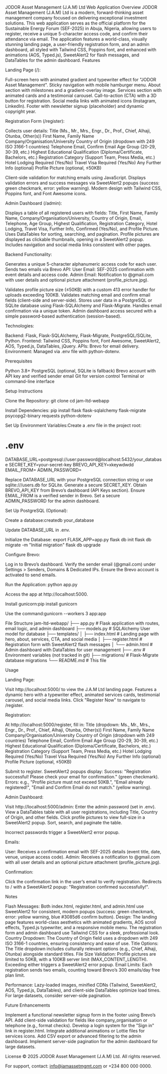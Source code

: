 JODOR Asset Management (J.A.M) Ltd Web Application
Overview
JODOR Asset Management (J.A.M) Ltd is a modern, forward-thinking asset management company focused on delivering exceptional investment solutions. This web application serves as the official platform for the Sustainable Energy Forum (SEF-2025) in Abuja, Nigeria, allowing users to register, receive a unique 5-character access code, and confirm their attendance via email. The application features a world-class, visually stunning landing page, a user-friendly registration form, and an admin dashboard, all styled with Tailwind CSS, Poppins font, and enhanced with animations (AOS, Typed.js), SweetAlert2 for flash messages, and DataTables for the admin dashboard.
Features

Landing Page (/):

Full-screen hero with animated gradient and typewriter effect for "JODOR Asset Management".
Sticky navigation with mobile hamburger menu.
About section with milestones and a gradient-overlay image.
Services section with animated cards and a testimonial carousel.
Call-to-action (CTA) with a 3D button for registration.
Social media links with animated icons (Instagram, LinkedIn).
Footer with newsletter signup (placeholder) and dynamic copyright year.


Registration Form (/register):

Collects user details:
Title (Ms., Mr., Mrs., Engr., Dr., Prof., Chief, Alhaji, Otunba, Other(s))
First Name, Family Name
Company/Organisation/University
Country of Origin (dropdown with 249 ISO 3166-1 countries)
Telephone
Email, Confirm Email
Age Group (20-29, 30-39, etc.)
Highest Educational Qualification (Diploma/Certificate, Bachelors, etc.)
Registration Category (Support Team, Press Media, etc.)
Hotel Lodging Required (Yes/No)
Travel Visa Required (Yes/No)
Any Further Info (optional)
Profile Picture (optional, ≤50KB)


Client-side validation for matching emails using JavaScript.
Displays validation errors and success messages via SweetAlert2 popups (success: green checkmark, error: yellow warning).
Modern design with Tailwind CSS, Poppins font, and Font Awesome icons.


Admin Dashboard (/admin):

Displays a table of all registered users with fields: Title, First Name, Family Name, Company/Organisation/University, Country of Origin, Email, Telephone, Age Group, Highest Qualification, Registration Category, Hotel Lodging, Travel Visa, Further Info, Confirmed (Yes/No), and Profile Picture.
Uses DataTables for sorting, searching, and pagination.
Profile pictures are displayed as clickable thumbnails, opening in a SweetAlert2 popup.
Includes navigation and social media links consistent with other pages.


Backend Functionality:

Generates a unique 5-character alphanumeric access code for each user.
Sends two emails via Brevo API:
User Email: SEF-2025 confirmation with event details and access code.
Admin Email: Notification to @gmail.com with user details and optional picture attachment (profile_picture.jpg).


Validates profile picture size (≤50KB) with a custom 413 error handler for uploads exceeding 100KB.
Validates matching email and confirm email fields (client-side and server-side).
Stores user data in a PostgreSQL or SQLite database using Flask-SQLAlchemy and Flask-Migrate.
Handles email confirmation via a unique token.
Admin dashboard access secured with a simple password-based authentication (session-based).


Technologies:

Backend: Flask, Flask-SQLAlchemy, Flask-Migrate, PostgreSQL/SQLite, Python.
Frontend: Tailwind CSS, Poppins font, Font Awesome, SweetAlert2, AOS, Typed.js, DataTables, jQuery.
APIs: Brevo for email delivery.
Environment: Managed via .env file with python-dotenv.



Prerequisites

Python 3.8+
PostgreSQL (optional, SQLite is fallback)
Brevo account with API key and verified sender email
Git for version control
Terminal or command-line interface

Setup Instructions

Clone the Repository:
git clone <repository-url>
cd jam-ltd-webapp


Install Dependencies:
pip install flask flask-sqlalchemy flask-migrate psycopg2-binary requests python-dotenv


Set Up Environment Variables:Create a .env file in the project root:
# .env
DATABASE_URL=postgresql://user:password@localhost:5432/your_database
SECRET_KEY=your-secret-key
BREVO_API_KEY=xkeywdwdd
EMAIL_FROM=
ADMIN_PASSWORD=


Replace DATABASE_URL with your PostgreSQL connection string or use sqlite:///users.db for SQLite.
Generate a secure SECRET_KEY.
Obtain BREVO_API_KEY from Brevo’s dashboard (API Keys section).
Ensure EMAIL_FROM is a verified sender in Brevo.
Set a secure ADMIN_PASSWORD for the admin dashboard.


Set Up PostgreSQL (Optional):

Create a database:createdb your_database


Update DATABASE_URL in .env.


Initialize the Database:
export FLASK_APP=app.py
flask db init
flask db migrate -m "Initial migration"
flask db upgrade


Configure Brevo:

Log in to Brevo’s dashboard.
Verify the sender email (@gmail.com) under Settings > Senders, Domains & Dedicated IPs.
Ensure the Brevo account is activated to send emails.


Run the Application:
python app.py


Access the app at http://localhost:5000.


Install gunicorn:pip install gunicorn


Use the command:gunicorn --workers 3 app:app





File Structure
jam-ltd-webapp/
├── app.py                    # Flask application with routes, email logic, and admin dashboard
├── models.py                 # SQLAlchemy User model for database
├── templates/
│   ├── index.html            # Landing page with hero, about, services, CTA, and social media
│   ├── register.html         # Registration form with SweetAlert2 flash messages
│   └── admin.html            # Admin dashboard with DataTables for user management
├── .env                      # Environment variables (not tracked in git)
├── migrations/               # Flask-Migrate database migrations
└── README.md                 # This file

Usage

Landing Page:

Visit http://localhost:5000/ to view the J.A.M Ltd landing page.
Features a dynamic hero with a typewriter effect, animated services cards, testimonial carousel, and social media links.
Click "Register Now" to navigate to /register.


Registration:

At http://localhost:5000/register, fill in:
Title (dropdown: Ms., Mr., Mrs., Engr., Dr., Prof., Chief, Alhaji, Otunba, Other(s))
First Name, Family Name
Company/Organisation/University
Country of Origin (dropdown with 249 countries)
Telephone
Email, Confirm Email
Age Group (20-29, 30-39, etc.)
Highest Educational Qualification (Diploma/Certificate, Bachelors, etc.)
Registration Category (Support Team, Press Media, etc.)
Hotel Lodging Required (Yes/No)
Travel Visa Required (Yes/No)
Any Further Info (optional)
Profile Picture (optional, ≤50KB)


Submit to register. SweetAlert2 popups display:
Success: "Registration successful! Please check your email for confirmation." (green checkmark).
Errors: e.g., "Profile picture must not exceed 50KB.", "Email already registered!", "Email and Confirm Email do not match." (yellow warning).




Admin Dashboard:

Visit http://localhost:5000/admin:
Enter the admin password (set in .env).
View a DataTables table with all user registrations, including Title, Country of Origin, and other fields.
Click profile pictures to view full-size in a SweetAlert2 popup.
Sort, search, and paginate the table.


Incorrect passwords trigger a SweetAlert2 error popup.


Emails:

User: Receives a confirmation email with SEF-2025 details (event title, date, venue, unique access code).
Admin: Receives a notification to @gmail.com with all user details and an optional picture attachment (profile_picture.jpg).


Confirmation:

Click the confirmation link in the user’s email to verify registration.
Redirects to / with a SweetAlert2 popup: "Registration confirmed successfully!".



Notes

Flash Messages: Both index.html, register.html, and admin.html use SweetAlert2 for consistent, modern popups (success: green checkmark, error: yellow warning, blue #3085d6 confirm button).
Design: The landing page features world-class aesthetics with animated gradients, AOS scroll effects, Typed.js typewriter, and a responsive mobile menu. The registration form and admin dashboard use Tailwind CSS for a sleek, professional look.
Country Dropdown: The Country of Origin field uses a dropdown with 249 ISO 3166-1 countries, ensuring consistency and ease of use.
Title Options: The Title dropdown includes culturally relevant options (e.g., Chief, Alhaji, Otunba) alongside standard titles.
File Size Validation: Profile pictures are limited to 50KB, with a 100KB server limit (MAX_CONTENT_LENGTH). Exceeding either triggers a SweetAlert2 error popup.
Email Limits: Each registration sends two emails, counting toward Brevo’s 300 emails/day free plan limit.

Performance: Lazy-loaded images, minified CDNs (Tailwind, SweetAlert2, AOS, Typed.js, DataTables), and client-side DataTables optimize load times. For large datasets, consider server-side pagination.

Future Enhancements

Implement a functional newsletter signup form in the footer using Brevo’s API.
Add client-side validation for fields like company_organisation or telephone (e.g., format checks).
Develop a login system for the "Sign in" link in register.html.
Integrate additional animations or Lottie files for services icons.
Add CSV export or advanced filtering to the admin dashboard.
Implement server-side pagination for the admin dashboard for large datasets.

License
© 2025 JODOR Asset Management (J.A.M) Ltd. All rights reserved.

For support, contact: info@jamassetmgmt.com or +234 800 000 0000.